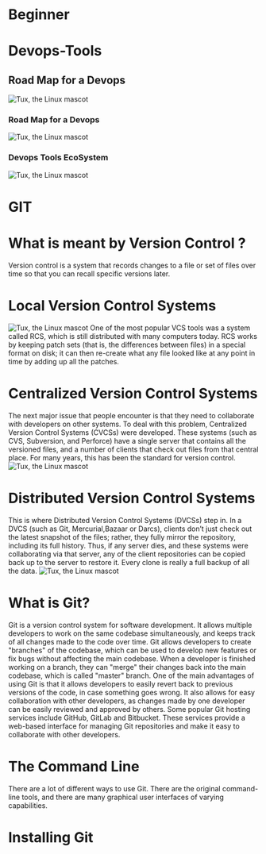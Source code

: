 # Beginner
# Devops-Tools
## Road Map for a Devops
![Tux, the Linux mascot](/Beginner-/IMAGES/Devops-roadMap.png)
### Road Map for a Devops
![Tux, the Linux mascot](/Beginner-/IMAGES/devops-roadmap2.png)
### Devops Tools EcoSystem
![Tux, the Linux mascot](/Beginner-/IMAGES/devops-tools-ecosystem.png)
# **GIT**
# **What is meant by Version Control ?**
Version control is a system that records changes to a file or set of files over time so that you can recall specific versions later.
# **Local Version Control Systems**
![Tux, the Linux mascot](/Beginner-/IMAGES/localversioncontrol.png)
One of the most popular VCS tools was a system called RCS, which is still distributed with many computers today. RCS works by keeping patch sets (that is, the differences between files) in a special format on disk; it can then re-create what any file looked like at any point in time by adding up all the patches.
# **Centralized Version Control Systems**
The next major issue that people encounter is that they need to collaborate with developers on other systems. To deal with this problem, Centralized Version Control Systems (CVCSs) were developed. These systems (such as CVS, Subversion, and Perforce) have a single server that contains all the versioned files, and a number of clients that check out files from that central place. For many years, this has been the standard for version control.
![Tux, the Linux mascot](/Beginner-/IMAGES/centralizedversioncontrol.png)
# **Distributed Version Control Systems**
This is where Distributed Version Control Systems (DVCSs) step in. In a DVCS (such as Git, Mercurial,Bazaar or Darcs), clients don’t just check out the latest snapshot of the files; rather, they fully mirror the repository, including its full history. Thus, if any server dies, and these systems were collaborating via that server, any of the client repositories can be copied back up to the server to restore it. Every clone is really a full backup of all the data.
![Tux, the Linux mascot](/Beginner-/IMAGES/distributedversioncontrol.png)
# **What is Git?**
Git is a version control system for software development. It allows multiple developers to work on the same codebase simultaneously, and keeps track of all changes made to the code over time.
Git allows developers to create "branches" of the codebase, which can be used to develop new features or fix bugs without affecting the main codebase. When a developer is finished working on a branch, they can "merge" their changes back into the main codebase, which is called "master" branch.
One of the main advantages of using Git is that it allows developers to easily revert back to previous versions of the code, in case something goes wrong. It also allows for easy collaboration with other developers, as changes made by one developer can be easily reviewed and approved by others.
Some popular Git hosting services include GitHub, GitLab and Bitbucket. These services provide a web-based interface for managing Git repositories and make it easy to collaborate with other developers.
# **The Command Line**
There are a lot of different ways to use Git. There are the original command-line tools, and there
are many graphical user interfaces of varying capabilities.
# **Installing Git**


